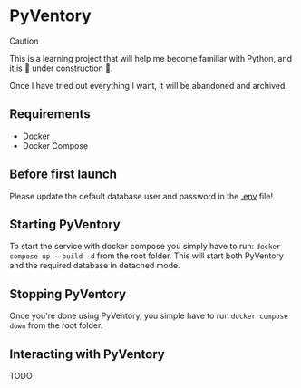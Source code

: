 # PyVentory

> [!CAUTION]
> This is a learning project that will help me become familiar with Python, and it is :construction: under construction :construction:.
>
> Once I have tried out everything I want, it will be abandoned and archived.

## Requirements
* Docker
* Docker Compose

## Before first launch
Please update the default database user and password in the [.env](.env) file!

## Starting PyVentory
To start the service with docker compose you simply have to run: `docker compose up --build -d` from the root folder.
This will start both PyVentory and the required database in detached mode.

## Stopping PyVentory
Once you're done using PyVentory, you simple have to run `docker compose down` from the root folder.

## Interacting with PyVentory
TODO
